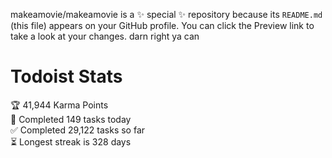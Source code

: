 makeamovie/makeamovie is a ✨ special ✨ repository because its `README.md` (this file) appears on your GitHub profile.
You can click the Preview link to take a look at your changes. darn right ya can

# Todoist Stats

<!-- TODO-IST:START -->
🏆  41,944 Karma Points           
🌸  Completed 149 tasks today           
✅  Completed 29,122 tasks so far           
⏳  Longest streak is 328 days
<!-- TODO-IST:END -->